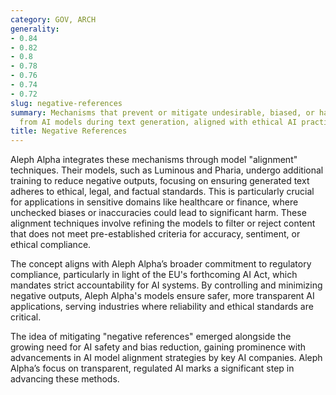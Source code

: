 ```yaml
---
category: GOV, ARCH
generality:
- 0.84
- 0.82
- 0.8
- 0.78
- 0.76
- 0.74
- 0.72
slug: negative-references
summary: Mechanisms that prevent or mitigate undesirable, biased, or harmful outputs
  from AI models during text generation, aligned with ethical AI practices.
title: Negative References
---
```


Aleph Alpha integrates these mechanisms through model "alignment" techniques. Their models, such as Luminous and Pharia, undergo additional training to reduce negative outputs, focusing on ensuring generated text adheres to ethical, legal, and factual standards. This is particularly crucial for applications in sensitive domains like healthcare or finance, where unchecked biases or inaccuracies could lead to significant harm. These alignment techniques involve refining the models to filter or reject content that does not meet pre-established criteria for accuracy, sentiment, or ethical compliance.

The concept aligns with Aleph Alpha’s broader commitment to regulatory compliance, particularly in light of the EU's forthcoming AI Act, which mandates strict accountability for AI systems. By controlling and minimizing negative outputs, Aleph Alpha's models ensure safer, more transparent AI applications, serving industries where reliability and ethical standards are critical​.

The idea of mitigating "negative references" emerged alongside the growing need for AI safety and bias reduction, gaining prominence with advancements in AI model alignment strategies by key AI companies. Aleph Alpha’s focus on transparent, regulated AI marks a significant step in advancing these methods.
